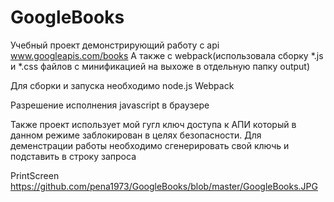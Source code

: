 # GoogleBooks
Учебный проект демонстрирующий работу с api 
www.googleapis.com/books
А также с webpack(использовала сборку *.js и  *.css файлов с минификацией на выхоже в отдельную папку output)

Для сборки и запуска необходимо
node.js
Webpack

Разрешение исполнения javascript в браузере

Также  проект использует мой гугл ключ доступа к АПИ который в данном режиме заблокирован в целях безопасности.
Для деменстрации работы необходимо сгенерировать свой ключь и подставить в строку запроса


PrintScreen
https://github.com/pena1973/GoogleBooks/blob/master/GoogleBooks.JPG
